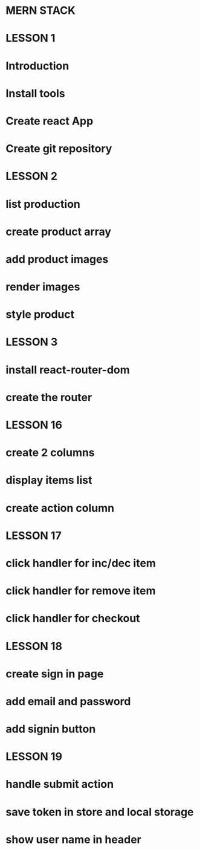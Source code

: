 # MERN STACK

# LESSON 1
# Introduction
# Install tools
# Create react App
# Create git repository

# LESSON 2
#  list production 
# create product array
# add product images
# render images
# style product

# LESSON 3
# install react-router-dom
# create the router

# LESSON 16
# create 2 columns
# display items list
# create action column

# LESSON 17
# click handler for inc/dec item
#  click handler for remove item
#  click handler for checkout

# LESSON 18
# create sign in page
# add email and password
# add signin button

# LESSON 19
# handle submit action
# save token in store and local storage
# show user name in header